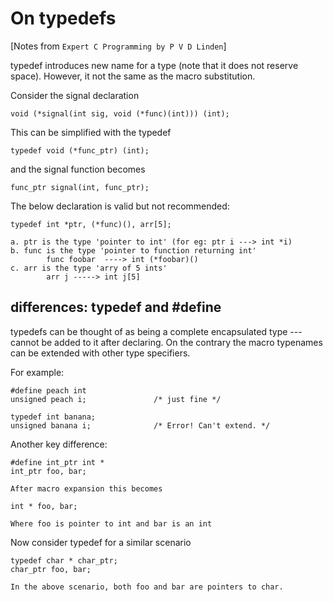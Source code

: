 On typedefs
===========

[Notes from `Expert C Programming by P V D Linden`]

typedef introduces new name for a type (note that it does not reserve
space). However, it not the same as the macro substitution.

Consider the signal declaration

```
void (*signal(int sig, void (*func)(int))) (int);
```

This can be simplified with the typedef

```
typedef void (*func_ptr) (int);
```

and the signal function becomes

```
func_ptr signal(int, func_ptr);
```

The below declaration is valid but not recommended:

```
typedef int *ptr, (*func)(), arr[5];

a. ptr is the type 'pointer to int' (for eg: ptr i ---> int *i)
b. func is the type 'pointer to function returning int'
        func foobar  ----> int (*foobar)()
c. arr is the type 'arry of 5 ints'
        arr j -----> int j[5]
```

differences: typedef and #define
--------------------------------
typedefs can be thought of as being a complete encapsulated type --- cannot be
added to it after declaring. On the contrary the macro typenames can be extended
with other type specifiers.

For example:
```
#define peach int
unsigned peach i;               /* just fine */

typedef int banana;
unsigned banana i;              /* Error! Can't extend. */
```

Another key difference:

```
#define int_ptr int *
int_ptr foo, bar;

After macro expansion this becomes

int * foo, bar;

Where foo is pointer to int and bar is an int
```

Now consider typedef for a similar scenario
```
typedef char * char_ptr;
char_ptr foo, bar;

In the above scenario, both foo and bar are pointers to char.
```
